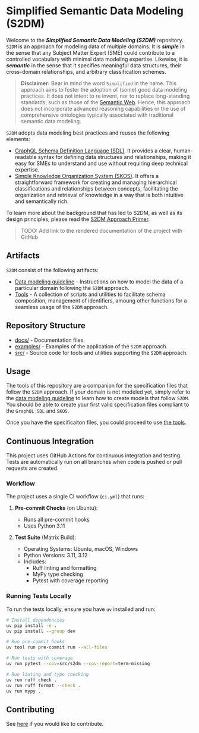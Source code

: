 # Simplified Semantic Data Modeling (S2DM)
Welcome to the **_Simplified Semantic Data Modeling (S2DM)_** repository.
`S2DM` is an approach for modeling data of multiple domains.
It is **_simple_** in the sense that any Subject Matter Expert (SME) could contribute to a controlled vocabulary with minimal data modeling expertise.
Likewise, it is **_semantic_** in the sense that it specifies meaningful data structures, their cross-domain relationships, and arbitrary classification schemes.

> **Disclaimer:** Bear in mind the word `Simplified` in the name.
This approach aims to foster the adoption of (some) good data modeling practices.
It does not intent to re invent, nor to replace long-standing standards, such as those of the [Semantic Web](https://www.w3.org/2001/sw/wiki/Main_Page).
Hence, this approach does not incorporate advanced reasoning capabilities or the use of comprehensive ontologies typically associated with traditional semantic data modeling.


`S2DM` adopts data modeling best practices and reuses the following elements:
- [GraphQL Schema Definition Language (SDL)](https://graphql.org/learn/schema/).
It provides a clear, human-readable syntax for defining data structures and relationships, making it easy for SMEs to understand and use without requiring deep technical expertise.
- [Simple Knowledge Organization System (SKOS)](https://www.w3.org/2004/02/skos/).
It offers a straightforward framework for creating and managing hierarchical classifications and relationships between concepts, facilitating the organization and retrieval of knowledge in a way that is both intuitive and semantically rich.

To learn more about the background that has led to S2DM, as well as its design principles, please read the [S2DM Approach Primer](docs/APPROACH_PRIMER.md).

> TODO: Add link to the rendered documentation of the project with GitHub

## Artifacts
`S2DM` consist of the following artifacts:
- [Data modeling guideline](docs/MODELING_GUIDE.md) - Instructions on how to model the data of a particular domain following the `S2DM` approach.
- [Tools](tools/README.md) - A collection of scripts and utilities to facilitate schema composition, management of identifiers, amoung other functions for a seamless usage of the `S2DM` approach.

## Repository Structure

- [docs/](docs/) - Documentation files.  
- [examples/](examples/) - Examples of the application of the `S2DM` approach.
- [src/](src/) - Source code for tools and utilities supporting the `S2DM` approach.

## Usage
The tools of this repository are a companion for the specification files that follow the `S2DM` approach.
If your domain is not modeled yet, simply refer to the [data modeling guideline](docs/MODELING_GUIDE.md) to learn how to create models that follow `S2DM`.
You should be able to create your first valid specification files compliant to the `GraphQL SDL` and `SKOS`.

Once you have the specificaiton files, you could proceed to use [the tools](src/tools/).


## Continuous Integration

This project uses GitHub Actions for continuous integration and testing. Tests are automatically run on all branches when code is pushed or pull requests are created.

### Workflow

The project uses a single CI workflow (`ci.yml`) that runs:

1. **Pre-commit Checks** (on Ubuntu):
   - Runs all pre-commit hooks
   - Uses Python 3.11

2. **Test Suite** (Matrix Build):
   - Operating Systems: Ubuntu, macOS, Windows
   - Python Versions: 3.11, 3.12
   - Includes:
     - Ruff linting and formatting
     - MyPy type checking
     - Pytest with coverage reporting

### Running Tests Locally

To run the tests locally, ensure you have `uv` installed and run:

```bash
# Install dependencies
uv pip install -e .
uv pip install --group dev

# Run pre-commit hooks
uv tool run pre-commit run --all-files

# Run tests with coverage
uv run pytest --cov=src/s2dm --cov-report=term-missing

# Run linting and type checking
uv run ruff check .
uv run ruff format --check .
uv run mypy .
```

## Contributing

See [here](docs/CONTRIBUTING.md) if you would like to contribute.
